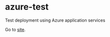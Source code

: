 # azure-test
Test deployment using Azure application services

Go to [site](https://banguncode.azurewebsites.net/).
